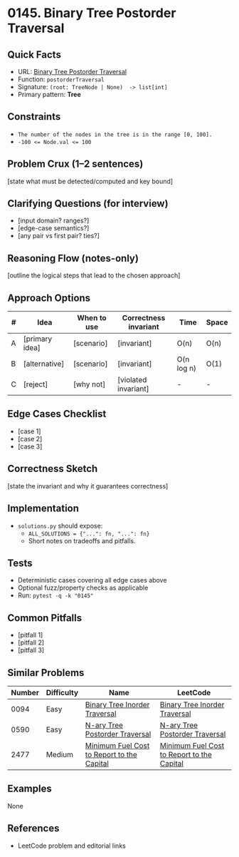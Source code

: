# 0145. Binary Tree Postorder Traversal

## Quick Facts

- URL: [Binary Tree Postorder Traversal](https://leetcode.com/problems/binary-tree-postorder-traversal/)
- Function: `postorderTraversal`
- Signature: `(root: TreeNode | None)  -> list[int]`
- Primary pattern: **Tree**

## Constraints

- `The number of the nodes in the tree is in the range [0, 100].`
- `-100 <= Node.val <= 100`

## Problem Crux (1–2 sentences)

[state what must be detected/computed and key bound]

## Clarifying Questions (for interview)

- [input domain? ranges?]
- [edge-case semantics?]
- [any pair vs first pair? ties?]

## Reasoning Flow (notes-only)

[outline the logical steps that lead to the chosen approach]

## Approach Options

| # | Idea | When to use | Correctness invariant | Time | Space |
|---|------|-------------|-----------------------|------|-------|
| A | [primary idea] | [scenario] | [invariant] | O(n) | O(n) |
| B | [alternative] | [scenario] | [invariant] | O(n log n) | O(1) |
| C | [reject] | [why not] | [violated invariant] | - | - |

## Edge Cases Checklist

- [case 1]
- [case 2]
- [case 3]

## Correctness Sketch

[state the invariant and why it guarantees correctness]

## Implementation

- `solutions.py` should expose:
  - `ALL_SOLUTIONS = {"...": fn, "...": fn}`
  - Short notes on tradeoffs and pitfalls.

## Tests

- Deterministic cases covering all edge cases above
- Optional fuzz/property checks as applicable
- Run: `pytest -q -k "0145"`

## Common Pitfalls

- [pitfall 1]
- [pitfall 2]
- [pitfall 3]

## Similar Problems

| Number | Difficulty | Name | LeetCode |
|---|---|---|---|
| 0094 | Easy | [Binary Tree Inorder Traversal](../0094-binary-tree-inorder-traversal/readme.md) | [Binary Tree Inorder Traversal](https://leetcode.com/problems/binary-tree-inorder-traversal/) |
| 0590 | Easy | [N-ary Tree Postorder Traversal](../0590-n-ary-tree-postorder-traversal/readme.md) | [N-ary Tree Postorder Traversal](https://leetcode.com/problems/n-ary-tree-postorder-traversal/) |
| 2477 | Medium | [Minimum Fuel Cost to Report to the Capital](../2477-minimum-fuel-cost-to-report-to-the-capital/readme.md) | [Minimum Fuel Cost to Report to the Capital](https://leetcode.com/problems/minimum-fuel-cost-to-report-to-the-capital/) |

## Examples

None

## References

- LeetCode problem and editorial links

